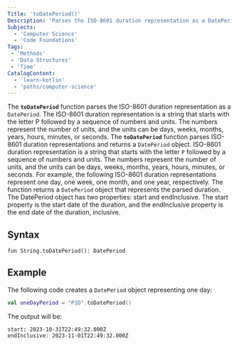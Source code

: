 ```yaml
---
Title: 'toDatePeriod()'
Description: 'Parses the ISO-8601 duration representation as a DatePeriod.'
Subjects:
  - 'Computer Science'
  - 'Code Foundations'
Tags:
 - 'Methods'
 - 'Data Structures'
 - 'Time'
CatalogContent:
  - 'learn-kotlin'
  - 'paths/computer-science'
---
```

 
The **`toDatePeriod`** function parses the ISO-8601 duration representation as a `DatePeriod`. 
The ISO-8601 duration representation is a string that starts with the letter P followed by a sequence of numbers and units. 
The numbers represent the number of units, and the units can be days, weeks, months, years, hours, minutes, or seconds.
The **`toDatePeriod`** function parses ISO-8601 duration representations and returns a `DatePeriod` object. ISO-8601 duration representation is a string that starts with the letter `P` followed by a sequence of numbers and units. The numbers represent the number of units, and the units can be days, weeks, months, years, hours, minutes, or seconds. For example, the following ISO-8601 duration representations represent one day, one week, one month, and one year, respectively.
The function returns a `DatePeriod` object that represents the parsed duration. 
The DatePeriod object has two properties: start and endInclusive. The start property is the start date of the duration, and the endInclusive property is the end date of the duration, inclusive.

## Syntax

```pseudo
fun String.toDatePeriod(): DatePeriod
```

## Example

The following code creates a `DatePeriod` object representing one day:

```kotlin
val oneDayPeriod = "P1D".toDatePeriod()
```

The output will be:

```shell
start: 2023-10-31T22:49:32.000Z
endInclusive: 2023-11-01T22:49:32.000Z
```
